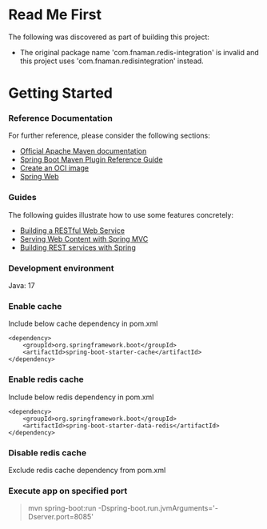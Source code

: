 # Read Me First
The following was discovered as part of building this project:

* The original package name 'com.fnaman.redis-integration' is invalid and this project uses 'com.fnaman.redisintegration' instead.

# Getting Started

### Reference Documentation
For further reference, please consider the following sections:

* [Official Apache Maven documentation](https://maven.apache.org/guides/index.html)
* [Spring Boot Maven Plugin Reference Guide](https://docs.spring.io/spring-boot/docs/3.2.1/maven-plugin/reference/html/)
* [Create an OCI image](https://docs.spring.io/spring-boot/docs/3.2.1/maven-plugin/reference/html/#build-image)
* [Spring Web](https://docs.spring.io/spring-boot/docs/3.2.1/reference/htmlsingle/index.html#web)

### Guides
The following guides illustrate how to use some features concretely:

* [Building a RESTful Web Service](https://spring.io/guides/gs/rest-service/)
* [Serving Web Content with Spring MVC](https://spring.io/guides/gs/serving-web-content/)
* [Building REST services with Spring](https://spring.io/guides/tutorials/rest/)

### Development environment
Java: 17

### Enable cache
Include below cache dependency in pom.xml
```
<dependency>
	<groupId>org.springframework.boot</groupId>
	<artifactId>spring-boot-starter-cache</artifactId>
</dependency>
```

### Enable redis cache
Include below redis dependency in pom.xml
```
<dependency>
	<groupId>org.springframework.boot</groupId>
	<artifactId>spring-boot-starter-data-redis</artifactId>
</dependency>
```

### Disable redis cache
Exclude redis cache dependency from pom.xml

### Execute app on specified port
>mvn spring-boot:run -Dspring-boot.run.jvmArguments='-Dserver.port=8085'


